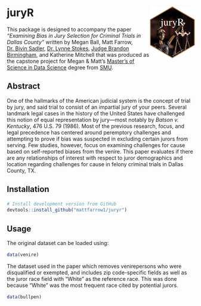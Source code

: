 
<!-- README.md is generated from README.Rmd. Please edit that file -->

# juryR <img src="man/figures/logo.png" align="right" alt="" width="120" />

This package is designed to accompany the paper *“Examining Bias in Jury
Selection for Criminal Trials in Dallas County”* written by Megan Ball,
Matt Farrow, [Dr. Bivin
Sadler](https://datascience.smu.edu/about/leadership-and-faculty/bivin-sadler/),
[Dr. Lynne Stokes](https://www.smu.edu/News/Experts/Lynne-Stokes),
[Judge Brandon Birmingham](https://judgebirmingham.com), and Katherine
Mitchell that was produced as the capstone project for Megan & Matt’s
[Master’s of Science in Data Science](https://datascience.smu.edu)
degree from [SMU](https://smu.edu).

## Abstract

One of the hallmarks of the American judicial system is the concept of
trial by jury, and said trial to consist of an impartial jury of your
peers. Several landmark legal cases in the history of the United States
have challenged this notion of equal representation by jury—most notably
by *Batson v. Kentucky*, 476 U.S. 79 (1986). Most of the previous
research, focus, and legal precedence has centered around peremptory
challenges and attempting to prove if bias was suspected in excluding
certain jurors from serving. Few studies, however, focus on examining
challenges for cause based on self-reported biases from the venire. This
paper evaluates if there are any relationships of interest with respect
to juror demographics and location regarding challenges for cause in
felony criminal trials in Dallas County, TX.

## Installation

<div class=".pkgdown-devel">

``` r
# Install development version from GitHub
devtools::install_github("mattfarrow1/juryr")
```

</div>

## Usage

The original dataset can be loaded using:

``` r
data(venire)
```

The dataset used in the paper which removes venirepersons who were
disqualified or exempted, and includes zip code-specific fields as well
as the juror race field with “White” as the reference race. This was
done because “White” was the most frequent race cited by potential
jurors.

``` r
data(bullpen)
```
